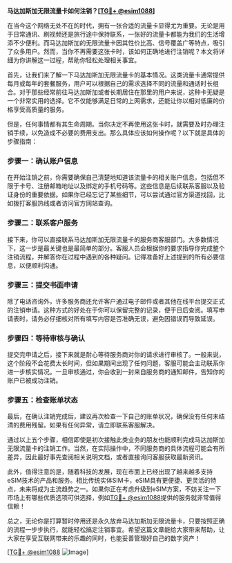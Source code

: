 **马达加斯加无限流量卡如何注销？[[TG💪+ @esim1088](https://t.me/s/esim1088)]**

在当今这个网络无处不在的时代，拥有一张合适的流量卡显得尤为重要。无论是用于日常通讯、刷视频还是旅行途中保持联系，一张好的流量卡都能为我们的生活增添不少便利。而马达加斯加的无限流量卡因其性价比高、信号覆盖广等特点，吸引了众多用户。然而，当你不再需要这张卡时，该如何正确地进行注销呢？本文将详细为你讲解这一过程，帮助你轻松处理相关事宜。

首先，让我们来了解一下马达加斯加无限流量卡的基本情况。这类流量卡通常提供每月或每年的套餐服务，用户可以根据自己的需求选择不同的流量和通话时长组合。对于那些经常前往马达加斯加或者长期居住在那里的用户来说，这种卡无疑是一个非常实用的选择。它不仅能够满足日常的上网需求，还能让你以相对低廉的价格享受高质量的服务。

但是，任何事情都有其生命周期。当你决定不再使用这张卡时，就需要及时办理注销手续，以免造成不必要的费用支出。那么具体应该如何操作呢？以下就是具体的步骤指南：

### 步骤一：确认账户信息
在开始注销之前，你需要确保自己清楚地知道该流量卡的相关账户信息，包括但不限于卡号、注册邮箱地址以及绑定的手机号码等。这些信息是后续联系客服以及验证身份的重要依据。如果你已经忘记了某些细节，可以尝试通过官方渠道找回，比如拨打客服热线或者访问官方网站查询。

### 步骤二：联系客户服务
接下来，你可以直接联系马达加斯加无限流量卡的服务商客服部门。大多数情况下，这一步是最关键也是最简单的部分。客服人员会根据你的要求指导你完成整个注销流程，并解答你在过程中遇到的各种疑问。记得准备好上述提到的所有必要信息，以便顺利沟通。

### 步骤三：提交书面申请
除了电话咨询外，许多服务商还允许客户通过电子邮件或者其他在线平台提交正式的注销申请。这种方式的好处在于你可以保留完整的记录，便于日后查阅。填写申请表时，请务必仔细核对所有填写内容是否准确无误，避免因错误而导致延误。

### 步骤四：等待审核与确认
提交完申请之后，接下来就是耐心等待服务商对你的请求进行审核了。一般来说，这个阶段不会花费太长时间，但如果期间出现了任何问题，客服可能会主动联系你进一步核实情况。一旦审核通过，你会收到一封来自服务商的通知邮件，告知你的账户已被成功注销。

### 步骤五：检查账单状态
最后，在确认注销完成后，建议再次检查一下自己的账单状况，确保没有任何未结清的费用残留。如果有任何异常，请立即联系客服解决。

通过以上五个步骤，相信即使是初次接触此类业务的朋友也能顺利完成马达加斯加无限流量卡的注销工作。当然，在实际操作中，不同服务商的具体流程可能会有所差异，因此最好事先查阅相关说明文档，或者直接询问客服获取最新资讯。

此外，值得注意的是，随着科技的发展，现在市面上已经出现了越来越多支持eSIM技术的产品和服务。相比传统实体SIM卡，eSIM具有更便捷、更灵活的特点，未来将成为主流趋势之一。如果你正在考虑升级到eSIM方案，不妨关注一下市场上有哪些优质选项可供选择，例如[TG💪+ @esim1088](https://t.me/s/esim1088)提供的服务就非常值得信赖！

总之，无论你是打算暂时停用还是永久放弃马达加斯加无限流量卡，只要按照正确的流程一步步执行，就能轻松搞定注销事宜。希望这篇文章能给大家带来帮助，让大家在享受互联网带来的乐趣的同时，也能妥善管理好自己的数字资产！

[[TG💪+ @esim1088](https://t.me/s/esim1088) ![Image](https://i.postimg.cc/4NQfJmqS/Snipaste-2025-05-13-00-14-12.png)]